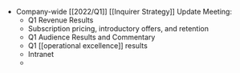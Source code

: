 - Company-wide [[2022/Q1]] [[Inquirer Strategy]] Update Meeting:
	- Q1 Revenue Results
	- Subscription pricing, introductory offers, and retention
	- Q1 Audience Results and Commentary
	- Q1 [[operational excellence]] results
	- Intranet
	-